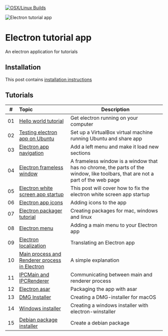 [![OSX/Linux Builds](https://travis-ci.org/100Pals/streamkit.svg?branch=master)](https://travis-ci.org/100Pals/streamkit)


![Electron tutorial app](http://www.christianengvall.se/wp-content/uploads/2017/10/Electron-tutorial-app-github.png "Electron tutorial app")
# Electron tutorial app
An electron application for tutorials

## Installation
This post contains [installation instructions](https://www.christianengvall.se/install-electron-tutorial-app/ "Install electron tutorial app")

## Tutorials

| # | Topic | Description |
|---|:------|-------------|
| 01 | [Hello world tutorial](http://www.christianengvall.se/electron-hello-world/) | Get electron running on your computer|
| 02 | [Testing electron app on Ubuntu](http://www.christianengvall.se/testing-electron-app-on-ubuntu-linux/) | Set up a VirtualBox virtual machine running Ubuntu and share app |
| 03 | [Electron app navigation](http://www.christianengvall.se/electron-app-navigation/) | Add a left menu and make it load new sections |
| 04 | [Electron frameless window](http://www.christianengvall.se/electron-frameless-window/) | A frameless window is a window that has no chrome, the parts of the window, like toolbars, that are not a part of the web page |
| 05 | [Electron white screen app startup](http://www.christianengvall.se/electron-white-screen-app-startup/) | This post will cover how to fix the electron white screen app startup |
| 06 | [Electron app icons](http://www.christianengvall.se/electron-app-icons/) | Adding icons to the app |
| 07 | [Electron packager tutorial](http://www.christianengvall.se/electron-packager-tutorial/) | Creating packages for mac, windows and linux |
| 08 | [Electron menu](http://www.christianengvall.se/electron-menu/) | Adding a main menu to your Electron app |
| 09 | [Electron localization](http://www.christianengvall.se/electron-localization/) | Translating an Electron app |
| 10 | [Main process and Renderer process in Electron](http://www.christianengvall.se/main-and-renderer-process-in-electron/) | A simple explanation |
| 11 | [IPCMain and IPCRenderer](http://www.christianengvall.se/ipcmain-and-ipcrenderer/) | Communicating between main and renderer process |
| 12 | [Electron asar](http://www.christianengvall.se/electron-asar/) | Packaging the app with asar |
| 13 | [DMG Installer](http://www.christianengvall.se/dmg-installer-electron-app/) | Creating a DMG-installer for macOS |
| 14 | [Windows installer](http://www.christianengvall.se/electron-windows-installer/) | Creating a windows installer with electron-winstaller |
| 15 | [Debian package installer](https://www.christianengvall.se/electron-installer-debian-package/) | Create a debian package |
